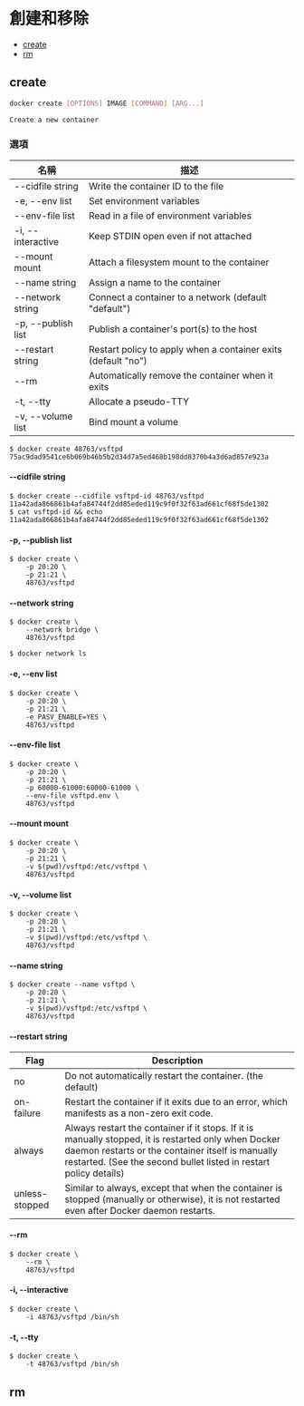 # 創建和移除

- [create](#create)
- [rm](#rm)

## create

```bash
docker create [OPTIONS] IMAGE [COMMAND] [ARG...]

Create a new container
```

### 選項

| 名稱 | 描述 |
| - | - |
|      --cidfile string  | Write the container ID to the file |
|  -e, --env list        | Set environment variables |
|      --env-file list   | Read in a file of environment variables |
|  -i, --interactive     | Keep STDIN open even if not attached |
|      --mount mount     | Attach a filesystem mount to the container |
|      --name string     | Assign a name to the container |
|      --network string  | Connect a container to a network (default "default") |
|  -p, --publish list    | Publish a container's port(s) to the host |
|      --restart string  | Restart policy to apply when a container exits (default "no") |
|      --rm              | Automatically remove the container when it exits |
|  -t, --tty             | Allocate a pseudo-TTY |
|  -v, --volume list     | Bind mount a volume |



```
$ docker create 48763/vsftpd
75ac9dad9541ce6b069b46b5b2d34d7a5ed468b198dd8370b4a3d6ad857e923a
```

#### --cidfile string 

```
$ docker create --cidfile vsftpd-id 48763/vsftpd
11a42ada866861b4afa84744f2dd85eded119c9f0f32f63ad661cf68f5de1302
$ cat vsftpd-id && echo 
11a42ada866861b4afa84744f2dd85eded119c9f0f32f63ad661cf68f5de1302
```

#### -p, --publish list 

```
$ docker create \
    -p 20:20 \
    -p 21:21 \
    48763/vsftpd
```

#### --network string 

```
$ docker create \
    --network bridge \
    48763/vsftpd
```

```
$ docker network ls
```

#### -e, --env list 

```
$ docker create \
    -p 20:20 \
    -p 21:21 \
    -e PASV_ENABLE=YES \
    48763/vsftpd
```

#### --env-file list 

```
$ docker create \
    -p 20:20 \
    -p 21:21 \
    -p 60000-61000:60000-61000 \
    --env-file vsftpd.env \
    48763/vsftpd
```

#### --mount mount 

```
$ docker create \
    -p 20:20 \
    -p 21:21 \
    -v $(pwd)/vsftpd:/etc/vsftpd \
    48763/vsftpd
```

#### -v, --volume list 

```
$ docker create \
    -p 20:20 \
    -p 21:21 \
    -v $(pwd)/vsftpd:/etc/vsftpd \
    48763/vsftpd
```

#### --name string 

```
$ docker create --name vsftpd \
    -p 20:20 \
    -p 21:21 \
    -v $(pwd)/vsftpd:/etc/vsftpd \
    48763/vsftpd
```

#### --restart string 

| Flag | Description |
| - | - |
| no | Do not automatically restart the container. (the default) |
| on-failure | Restart the container if it exits due to an error, which manifests as a non-zero exit code. |
| always | Always restart the container if it stops. If it is manually stopped, it is restarted only when Docker daemon restarts or the container itself is manually restarted. (See the second bullet listed in restart policy details) |
| unless-stopped | Similar to always, except that when the container is stopped (manually or otherwise), it is not restarted even after Docker daemon restarts. |

#### --rm 

```
$ docker create \
    --rm \
    48763/vsftpd
```

#### -i, --interactive 

```
$ docker create \
    -i 48763/vsftpd /bin/sh
```

#### -t, --tty 

```
$ docker create \
    -t 48763/vsftpd /bin/sh
```

## rm
